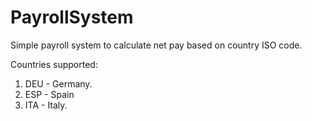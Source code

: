 # PayrollSystem
Simple payroll system to calculate net pay based on country ISO code.


Countries supported:
1) DEU - Germany.
2) ESP - Spain
3) ITA - Italy.

